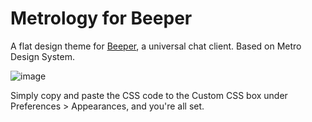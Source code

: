 # Metrology for Beeper

A flat design theme for [Beeper](https://www.beeper.com/), a universal chat client. Based on Metro Design System.

![image](https://user-images.githubusercontent.com/4341881/183839280-3386a04a-636f-4099-b7e7-431c220dedaa.png)

Simply copy and paste the CSS code to the Custom CSS box under Preferences > Appearances, and you're all set.
